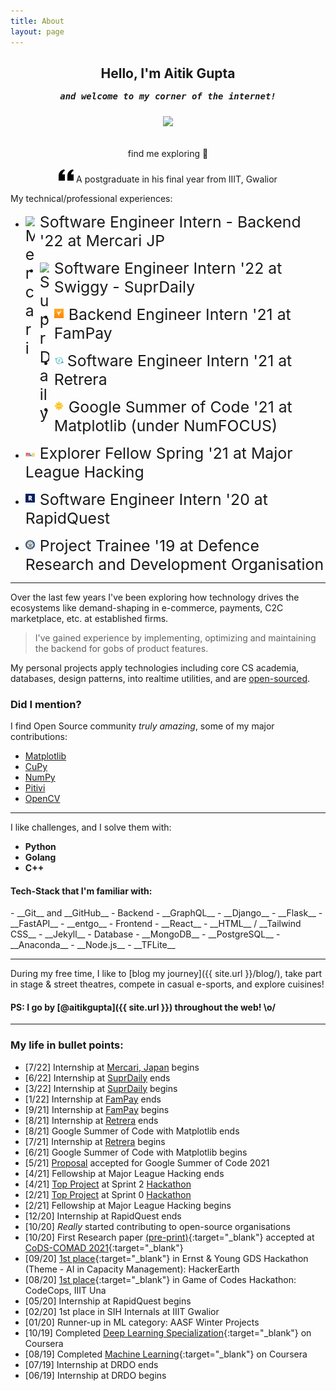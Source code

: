 ```yaml
---
title: About
layout: page
---
```


<div class="side-by-side" style="margin-top: 5px; margin-bottom: 5px;">
    <div class="toleft" style="vertical-align: middle; text-align: center;">
        <h2>Hello, I'm Aitik Gupta</h2>
        <h5 style="margin-top: -2px;"><samp>and welcome to my corner of the internet!</samp></h5>
    </div>
    <div class="toright" style="vertical-align: middle; text-align: center;">
        <img src="{{ site.picture-big }}">
			  <figcaption style="margin-top: 2rem;">find me exploring 🫡</figcaption>
    </div>
</div>
<p align="center">
<svg xmlns="http://www.w3.org/2000/svg" width="24" height="24" viewBox="0 0 24 24"><path d="M14.017 21v-7.391c0-5.704 3.731-9.57 8.983-10.609l.995 2.151c-2.432.917-3.995 3.638-3.995 5.849h4v10h-9.983zm-14.017 0v-7.391c0-5.704 3.748-9.57 9-10.609l.996 2.151c-2.433.917-3.996 3.638-3.996 5.849h3.983v10h-9.983z"/></svg> A postgraduate in his final year from IIIT, Gwalior
</p>

My technical/professional experiences:
* <normal style="font-size: 1.55rem;"> <img alt="Mercari" title="Mercari" style="margin:0px;width:15px;float:left;padding-top:0.4rem;padding-right:0.5rem" src="https://avatars.githubusercontent.com/u/8133808?s=100&v=4"> Software Engineer Intern - Backend '22 at <a style="text-decoration: none;" href="https://about.mercari.com/">Mercari JP</a></normal>

* <normal style="font-size: 1.55rem;"> <img alt="SuprDaily" title="SuprDaily" style="margin:0px;width:15px;float:left;padding-top:0.4rem;padding-right:0.5rem" src="https://www.suprdaily.com/assets/images/6221ec1d87fdd88ede7b2f8d_new-logo.png"> Software Engineer Intern '22 at <a style="text-decoration: none;" href="https://www.suprdaily.com/">Swiggy - SuprDaily</a></normal>

* <normal style="font-size: 1.55rem;"> <img alt="FamPay" title="FamPay" style="margin:0px;width:15px;float:left;padding-top:0.4rem;padding-right:0.5rem" src="/assets/images/fampay.webp"> Backend Engineer Intern '21 at <a style="text-decoration: none;" href="https://fampay.in/">FamPay</a></normal>

* <normal style="font-size: 1.55rem;"> <img alt="Retrera" title="Retrera" style="margin:0px;margin-left:-1px;width:18px;float:left;padding-top:0.4rem;padding-right:0.25rem" src="/assets/images/retrera.webp"> Software Engineer Intern '21 at <a style="text-decoration: none;" href="https://retrera.com/">Retrera</a></normal>

* <normal style="font-size: 1.55rem;"> <img alt="GSoC" title="GSoC" style="margin:0px;width:15px;float:left;padding-top:0.4rem;padding-right:0.5rem" src="/assets/images/gsoc.webp"> Google Summer of Code '21 at <a style="text-decoration: none;" href="https://matplotlib.org/">Matplotlib</a> (under <a style="text-decoration: none;" href="https://numfocus.org/">NumFOCUS</a>)</normal>

* <normal style="font-size: 1.55rem;"> <img alt="MLH" title="MLH" style="margin:0px;width:15px;float:left;padding-top:0.9rem;padding-right:0.5rem" src="/assets/images/mlh.webp"> Explorer Fellow Spring '21 at <a style="text-decoration: none;" href="http://fellowship.mlh.io/">Major League Hacking</a></normal>

* <normal style="font-size: 1.55rem;"> <img alt="RapidQuest" title="RapidQuest" style="margin:0px;width:15px;float:left;padding-top:0.4rem;padding-right:0.5rem" src="/assets/images/rapidquest.webp"> Software Engineer Intern '20 at <a style="text-decoration: none;" href="https://www.rapidquest.in/">RapidQuest</a></normal>

* <normal style="font-size: 1.55rem;"> <img alt="DRDO" title="DRDO" style="margin:0px;width:15px;float:left;padding-top:0.4rem;padding-right:0.5rem" src="/assets/images/drdo.webp"> Project Trainee '19 at <a style="text-decoration: none;" href="https://www.drdo.gov.in/home">Defence Research and Development Organisation</a></normal>

<hr>

Over the last few years I've been exploring how technology drives the ecosystems like demand-shaping in e-commerce, payments, C2C marketplace, etc. at established firms.

> I've gained experience by implementing, optimizing and maintaining the backend for gobs of product features.

My personal projects apply technologies including core CS academia, databases, design patterns, into realtime utilities, and are [open-sourced](https://github.com/aitikgupta).

### Did I mention?
I find Open Source community _truly amazing_, some of my major contributions:
* [Matplotlib](https://github.com/matplotlib/matplotlib/issues?q=author%3Aaitikgupta+)
* [CuPy](https://github.com/cupy/cupy/issues?q=author%3Aaitikgupta+)
* [NumPy](https://github.com/numpy/numpy/issues?q=author%3Aaitikgupta+)
* [Pitivi](https://gitlab.gnome.org/GNOME/pitivi/-/merge_requests?scope=all&utf8=%E2%9C%93&state=all&author_username=aitikgupta)
* [OpenCV](https://github.com/opencv/opencv/issues?q=author%3Aaitikgupta+)

<hr>

I like challenges, and I solve them with:
- __Python__
- __Golang__
- __C++__

<h4> Tech-Stack that I'm familiar with:</h4>
- __Git__ and __GitHub__
- Backend
  - __GraphQL__
  - __Django__
  - __Flask__
  - __FastAPI__
  - __entgo__
- Frontend
  - __React__
  - __HTML__ / __Tailwind CSS__
  - __Jekyll__
- Database
  - __MongoDB__
  - __PostgreSQL__
- __Anaconda__
- __Node.js__
- __TFLite__

<hr>

During my free time, I like to [blog my journey]({{ site.url }}/blog/), take part in stage & street theatres, compete in casual e-sports, and explore cuisines!

#### PS: I go by [@aitikgupta]({{ site.url }}) throughout the web! \o/
<hr>

### My life in bullet points:
- [7/22] Internship at [Mercari, Japan](https://jp.mercari.com/) begins
- [6/22] Internship at [SuprDaily](https://www.suprdaily.com/) ends
- [3/22] Internship at [SuprDaily](https://www.suprdaily.com/) begins
- [1/22] Internship at [FamPay](https://fampay.in/) ends
- [9/21] Internship at [FamPay](https://fampay.in/) begins
- [8/21] Internship at [Retrera](https://retrera.com/) ends
- [8/21] Google Summer of Code with Matplotlib ends
- [7/21] Internship at [Retrera](https://retrera.com/) begins
- [6/21] Google Summer of Code with Matplotlib begins
- [5/21] [Proposal](https://summerofcode.withgoogle.com/projects/#5941691627864064) accepted for Google Summer of Code 2021
- [4/21] Fellowship at Major League Hacking ends
- [4/21] [Top Project](https://devpost.com/software/sociomark) at Sprint 2 [Hackathon](https://fellowship-explorer-2-batch-2.devpost.com/project-gallery)
- [2/21] [Top Project](https://devpost.com/software/vscode-github-projects) at Sprint 0 [Hackathon](https://fellowship-explorer-0-batch-2.devpost.com/project-gallery)
- [2/21]  Fellowship at Major League Hacking begins
- [12/20] Internship at RapidQuest ends
- [10/20] _Really_ started contributing to open-source organisations
- [10/20] First Research paper [(pre-print)](https://arxiv.org/abs/2010.13714){:target="_blank"} accepted at [CoDS-COMAD 2021](https://dl.acm.org/doi/abs/10.1145/3430984.3430986){:target="_blank"}
- [09/20] [1st place](https://drive.google.com/file/d/1x2IicmDsQx5vfjvHHqpnC8wIQiM_1Cr6/view?usp=sharing){:target="_blank"} in Ernst & Young GDS Hackathon (Theme - AI in Capacity Management): HackerEarth
- [08/20] [1st place](https://drive.google.com/file/d/10KUeJ0CujXOYBWwN-egqckhmbMJIAjej/view?usp=sharing){:target="_blank"} in Game of Codes Hackathon: CodeCops, IIIT Una
- [05/20] Internship at RapidQuest begins
- [02/20] 1st place in SIH Internals at IIIT Gwalior
- [01/20] Runner-up in ML category: AASF Winter Projects
- [10/19] Completed [Deep Learning Specialization](https://coursera.org/share/f977131233dbfee7fa1e5b6ffbb2d2e1){:target="_blank"} on Coursera
- [08/19] Completed [Machine Learning](https://coursera.org/share/4ef104c5d7205072e21fd5496c464ea7){:target="_blank"} on Coursera
- [07/19] Internship at DRDO ends
- [06/19] Internship at DRDO begins
